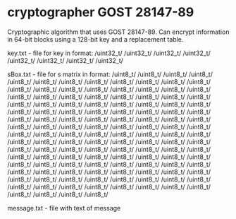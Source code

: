 # cryptographer GOST 28147-89
Cryptographic algorithm that uses GOST 28147-89. Can encrypt information in 64-bit blocks using a 128-bit key and a replacement table.

key.txt - file for key in format:
/uint32_t/ /uint32_t/ /uint32_t/ /uint32_t/ /uint32_t/ /uint32_t/ /uint32_t/ /uint32_t/

sBox.txt - file for s matrix in format:
/uint8_t/ /uint8_t/ /uint8_t/ /uint8_t/ /uint8_t/ /uint8_t/ /uint8_t/ /uint8_t/ /uint8_t/ /uint8_t/ /uint8_t/ /uint8_t/ /uint8_t/ /uint8_t/ /uint8_t/ /uint8_t/ 
/uint8_t/ /uint8_t/ /uint8_t/ /uint8_t/ /uint8_t/ /uint8_t/ /uint8_t/ /uint8_t/ /uint8_t/ /uint8_t/ /uint8_t/ /uint8_t/ /uint8_t/ /uint8_t/ /uint8_t/ /uint8_t/ 
/uint8_t/ /uint8_t/ /uint8_t/ /uint8_t/ /uint8_t/ /uint8_t/ /uint8_t/ /uint8_t/ /uint8_t/ /uint8_t/ /uint8_t/ /uint8_t/ /uint8_t/ /uint8_t/ /uint8_t/ /uint8_t/ 
/uint8_t/ /uint8_t/ /uint8_t/ /uint8_t/ /uint8_t/ /uint8_t/ /uint8_t/ /uint8_t/ /uint8_t/ /uint8_t/ /uint8_t/ /uint8_t/ /uint8_t/ /uint8_t/ /uint8_t/ /uint8_t/ 
/uint8_t/ /uint8_t/ /uint8_t/ /uint8_t/ /uint8_t/ /uint8_t/ /uint8_t/ /uint8_t/ /uint8_t/ /uint8_t/ /uint8_t/ /uint8_t/ /uint8_t/ /uint8_t/ /uint8_t/ /uint8_t/ 
/uint8_t/ /uint8_t/ /uint8_t/ /uint8_t/ /uint8_t/ /uint8_t/ /uint8_t/ /uint8_t/ /uint8_t/ /uint8_t/ /uint8_t/ /uint8_t/ /uint8_t/ /uint8_t/ /uint8_t/ /uint8_t/ 
/uint8_t/ /uint8_t/ /uint8_t/ /uint8_t/ /uint8_t/ /uint8_t/ /uint8_t/ /uint8_t/ /uint8_t/ /uint8_t/ /uint8_t/ /uint8_t/ /uint8_t/ /uint8_t/ /uint8_t/ /uint8_t/ 
/uint8_t/ /uint8_t/ /uint8_t/ /uint8_t/ /uint8_t/ /uint8_t/ /uint8_t/ /uint8_t/ /uint8_t/ /uint8_t/ /uint8_t/ /uint8_t/ /uint8_t/ /uint8_t/ /uint8_t/ /uint8_t/ 

message.txt - file with text of message